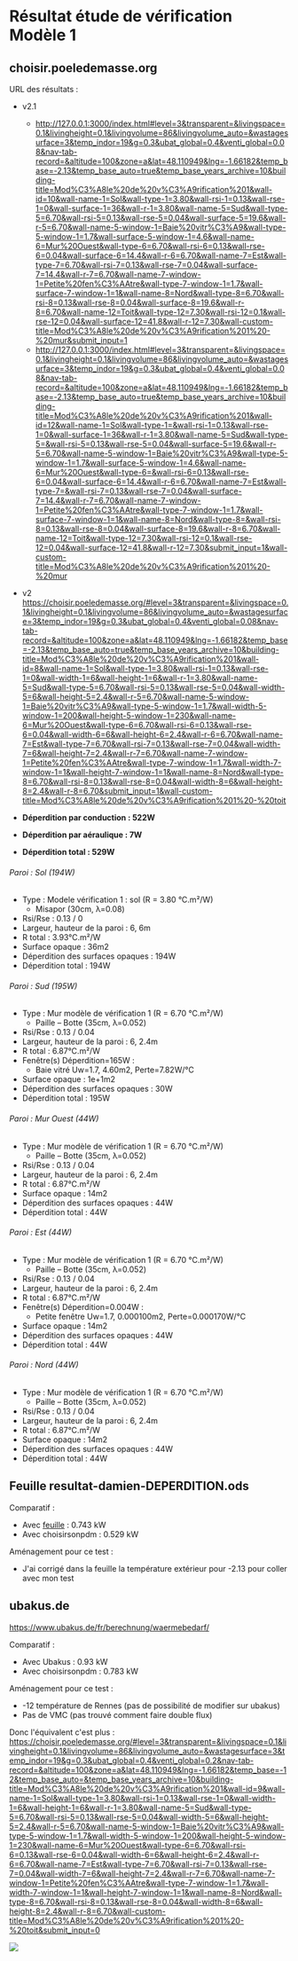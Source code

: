 # Résultat étude de vérification Modèle 1

## choisir.poeledemasse.org

URL des résultats : 

* v2.1 
  * http://127.0.0.1:3000/index.html#level=3&transparent=&livingspace=0.1&livingheight=0.1&livingvolume=86&livingvolume_auto=&wastagesurface=3&temp_indor=19&g=0.3&ubat_global=0.4&venti_global=0.08&nav-tab-record=&altitude=100&zone=a&lat=48.110949&lng=-1.66182&temp_base=-2.13&temp_base_auto=true&temp_base_years_archive=10&building-title=Mod%C3%A8le%20de%20v%C3%A9rification%201&wall-id=10&wall-name-1=Sol&wall-type-1=3.80&wall-rsi-1=0.13&wall-rse-1=0&wall-surface-1=36&wall-r-1=3.80&wall-name-5=Sud&wall-type-5=6.70&wall-rsi-5=0.13&wall-rse-5=0.04&wall-surface-5=19.6&wall-r-5=6.70&wall-name-5-window-1=Baie%20vitr%C3%A9&wall-type-5-window-1=1.7&wall-surface-5-window-1=4.6&wall-name-6=Mur%20Ouest&wall-type-6=6.70&wall-rsi-6=0.13&wall-rse-6=0.04&wall-surface-6=14.4&wall-r-6=6.70&wall-name-7=Est&wall-type-7=6.70&wall-rsi-7=0.13&wall-rse-7=0.04&wall-surface-7=14.4&wall-r-7=6.70&wall-name-7-window-1=Petite%20fen%C3%AAtre&wall-type-7-window-1=1.7&wall-surface-7-window-1=1&wall-name-8=Nord&wall-type-8=6.70&wall-rsi-8=0.13&wall-rse-8=0.04&wall-surface-8=19.6&wall-r-8=6.70&wall-name-12=Toit&wall-type-12=7.30&wall-rsi-12=0.1&wall-rse-12=0.04&wall-surface-12=41.8&wall-r-12=7.30&wall-custom-title=Mod%C3%A8le%20de%20v%C3%A9rification%201%20-%20mur&submit_input=1
  * http://127.0.0.1:3000/index.html#level=3&transparent=&livingspace=0.1&livingheight=0.1&livingvolume=86&livingvolume_auto=&wastagesurface=3&temp_indor=19&g=0.3&ubat_global=0.4&venti_global=0.08&nav-tab-record=&altitude=100&zone=a&lat=48.110949&lng=-1.66182&temp_base=-2.13&temp_base_auto=true&temp_base_years_archive=10&building-title=Mod%C3%A8le%20de%20v%C3%A9rification%201&wall-id=12&wall-name-1=Sol&wall-type-1=&wall-rsi-1=0.13&wall-rse-1=0&wall-surface-1=36&wall-r-1=3.80&wall-name-5=Sud&wall-type-5=&wall-rsi-5=0.13&wall-rse-5=0.04&wall-surface-5=19.6&wall-r-5=6.70&wall-name-5-window-1=Baie%20vitr%C3%A9&wall-type-5-window-1=1.7&wall-surface-5-window-1=4.6&wall-name-6=Mur%20Ouest&wall-type-6=&wall-rsi-6=0.13&wall-rse-6=0.04&wall-surface-6=14.4&wall-r-6=6.70&wall-name-7=Est&wall-type-7=&wall-rsi-7=0.13&wall-rse-7=0.04&wall-surface-7=14.4&wall-r-7=6.70&wall-name-7-window-1=Petite%20fen%C3%AAtre&wall-type-7-window-1=1.7&wall-surface-7-window-1=1&wall-name-8=Nord&wall-type-8=&wall-rsi-8=0.13&wall-rse-8=0.04&wall-surface-8=19.6&wall-r-8=6.70&wall-name-12=Toit&wall-type-12=7.30&wall-rsi-12=0.1&wall-rse-12=0.04&wall-surface-12=41.8&wall-r-12=7.30&submit_input=1&wall-custom-title=Mod%C3%A8le%20de%20v%C3%A9rification%201%20-%20mur
* v2 https://choisir.poeledemasse.org/#level=3&transparent=&livingspace=0.1&livingheight=0.1&livingvolume=86&livingvolume_auto=&wastagesurface=3&temp_indor=19&g=0.3&ubat_global=0.4&venti_global=0.08&nav-tab-record=&altitude=100&zone=a&lat=48.110949&lng=-1.66182&temp_base=-2.13&temp_base_auto=true&temp_base_years_archive=10&building-title=Mod%C3%A8le%20de%20v%C3%A9rification%201&wall-id=8&wall-name-1=Sol&wall-type-1=3.80&wall-rsi-1=0.13&wall-rse-1=0&wall-width-1=6&wall-height-1=6&wall-r-1=3.80&wall-name-5=Sud&wall-type-5=6.70&wall-rsi-5=0.13&wall-rse-5=0.04&wall-width-5=6&wall-height-5=2.4&wall-r-5=6.70&wall-name-5-window-1=Baie%20vitr%C3%A9&wall-type-5-window-1=1.7&wall-width-5-window-1=200&wall-height-5-window-1=230&wall-name-6=Mur%20Ouest&wall-type-6=6.70&wall-rsi-6=0.13&wall-rse-6=0.04&wall-width-6=6&wall-height-6=2.4&wall-r-6=6.70&wall-name-7=Est&wall-type-7=6.70&wall-rsi-7=0.13&wall-rse-7=0.04&wall-width-7=6&wall-height-7=2.4&wall-r-7=6.70&wall-name-7-window-1=Petite%20fen%C3%AAtre&wall-type-7-window-1=1.7&wall-width-7-window-1=1&wall-height-7-window-1=1&wall-name-8=Nord&wall-type-8=6.70&wall-rsi-8=0.13&wall-rse-8=0.04&wall-width-8=6&wall-height-8=2.4&wall-r-8=6.70&submit_input=1&wall-custom-title=Mod%C3%A8le%20de%20v%C3%A9rification%201%20-%20toit

* **Déperdition par conduction : 522W**
* **Déperdition par aéraulique : 7W**
* **Déperdition total : 529W**

###### Paroi : Sol (194W)

- Type : Modele vérification 1 : sol (R = 3.80 °C.m²/W)
  - Misapor (30cm, λ=0.08)
- Rsi/Rse : 0.13 /  0
- Largeur, hauteur de la paroi : 6, 6m
- R total : 3.93°C.m²/W
- Surface opaque : 36m2
- Déperdition des surfaces opaques : 194W
- Déperdition total : 194W

###### Paroi : Sud (195W)

- Type : Mur modèle de vérification 1 (R = 6.70 °C.m²/W)
  - Paille – Botte (35cm, λ=0.052)
- Rsi/Rse : 0.13 /  0.04
- Largeur, hauteur de la paroi : 6, 2.4m
- R total : 6.87°C.m²/W
- Fenêtre(s) Déperdition=165W  : 
  - Baie vitré  Uw=1.7, 4.60m2, Perte=7.82W/°C
- Surface opaque : 1e+1m2
- Déperdition des surfaces opaques : 30W
- Déperdition total : 195W

###### Paroi : Mur Ouest (44W)

- Type  : Mur modèle de vérification 1 (R = 6.70 °C.m²/W)
  - Paille – Botte (35cm, λ=0.052)
- Rsi/Rse : 0.13 /  0.04
- Largeur, hauteur de la paroi : 6, 2.4m
- R total : 6.87°C.m²/W
- Surface opaque : 14m2
- Déperdition des surfaces opaques : 44W
- Déperdition total : 44W

###### Paroi : Est (44W)

- Type  : Mur modèle de vérification 1 (R = 6.70 °C.m²/W)
  - Paille – Botte (35cm, λ=0.052)
- Rsi/Rse : 0.13 /  0.04
- Largeur, hauteur de la paroi : 6, 2.4m
- R total : 6.87°C.m²/W
- Fenêtre(s) Déperdition=0.004W  : 
  - Petite fenêtre  Uw=1.7, 0.000100m2, Perte=0.000170W/°C
- Surface opaque : 14m2
- Déperdition des surfaces opaques : 44W
- Déperdition total : 44W

###### Paroi : Nord (44W)

- Type  : Mur modèle de vérification 1 (R = 6.70 °C.m²/W)
  - Paille – Botte (35cm, λ=0.052)
- Rsi/Rse : 0.13 /  0.04
- Largeur, hauteur de la paroi : 6, 2.4m
- R total : 6.87°C.m²/W
- Surface opaque : 14m2
- Déperdition des surfaces opaques : 44W
- Déperdition total : 44W

## Feuille resultat-damien-DEPERDITION.ods

Comparatif : 

* Avec [feuille](resultat-damien-DEPERDITION.ods) : 0.743 kW
* Avec choisirsonpdm : 0.529 kW

Aménagement pour ce test :

* J'ai corrigé dans la feuille la température extérieur pour -2.13 pour coller avec mon test

## ubakus.de

https://www.ubakus.de/fr/berechnung/waermebedarf/

Comparatif : 

* Avec Ubakus : 0.93 kW
* Avec choisirsonpdm : 0.783 kW

Aménagement pour ce test :

* -12 température de Rennes (pas de possibilité de modifier sur ubakus)
* Pas de VMC (pas trouvé comment faire double flux)

Donc l'équivalent c'est plus : https://choisir.poeledemasse.org/#level=3&transparent=&livingspace=0.1&livingheight=0.1&livingvolume=86&livingvolume_auto=&wastagesurface=3&temp_indor=19&g=0.3&ubat_global=0.4&venti_global=0.2&nav-tab-record=&altitude=100&zone=a&lat=48.110949&lng=-1.66182&temp_base=-12&temp_base_auto=&temp_base_years_archive=10&building-title=Mod%C3%A8le%20de%20v%C3%A9rification%201&wall-id=9&wall-name-1=Sol&wall-type-1=3.80&wall-rsi-1=0.13&wall-rse-1=0&wall-width-1=6&wall-height-1=6&wall-r-1=3.80&wall-name-5=Sud&wall-type-5=6.70&wall-rsi-5=0.13&wall-rse-5=0.04&wall-width-5=6&wall-height-5=2.4&wall-r-5=6.70&wall-name-5-window-1=Baie%20vitr%C3%A9&wall-type-5-window-1=1.7&wall-width-5-window-1=200&wall-height-5-window-1=230&wall-name-6=Mur%20Ouest&wall-type-6=6.70&wall-rsi-6=0.13&wall-rse-6=0.04&wall-width-6=6&wall-height-6=2.4&wall-r-6=6.70&wall-name-7=Est&wall-type-7=6.70&wall-rsi-7=0.13&wall-rse-7=0.04&wall-width-7=6&wall-height-7=2.4&wall-r-7=6.70&wall-name-7-window-1=Petite%20fen%C3%AAtre&wall-type-7-window-1=1.7&wall-width-7-window-1=1&wall-height-7-window-1=1&wall-name-8=Nord&wall-type-8=6.70&wall-rsi-8=0.13&wall-rse-8=0.04&wall-width-8=6&wall-height-8=2.4&wall-r-8=6.70&wall-custom-title=Mod%C3%A8le%20de%20v%C3%A9rification%201%20-%20toit&submit_input=0

![](Resultat.assets/ubakus-1bis.png)